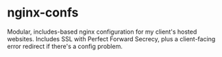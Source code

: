 nginx-confs
===========

Modular, includes-based nginx configuration for my client's hosted websites. Includes SSL with Perfect Forward Secrecy, plus a client-facing error redirect if there's a config problem.
